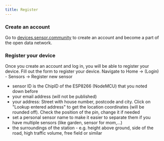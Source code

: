 ```yaml
---
title: Register
---
```


### Create an account

Go to [devices.sensor.community](https://devices.sensor.community/) to create an account and become a part of the open data network.


### Register your device
Once you create an account and log in, you will be able to register your device. Fill out the form to register your device. Navigate to Home -> (Login) - Sensors -> Register new sensor

* sensor ID is the ChipID of the ESP8266 (NodeMCU) that you noted down before
* your email address (will not be published)
* your address: Street with house number, postcode and city. Click on "Lookup entered address" to get the location coordinates (will be rounded off). Check the position of the pin, change it if needed
* set a personal sensor name to make it easier to separate them if you have multiple sensors (like garden, sensor for mom,...)
* the surroundings of the station - e.g. height above ground, side of the road, high traffic volume, free field or similar
